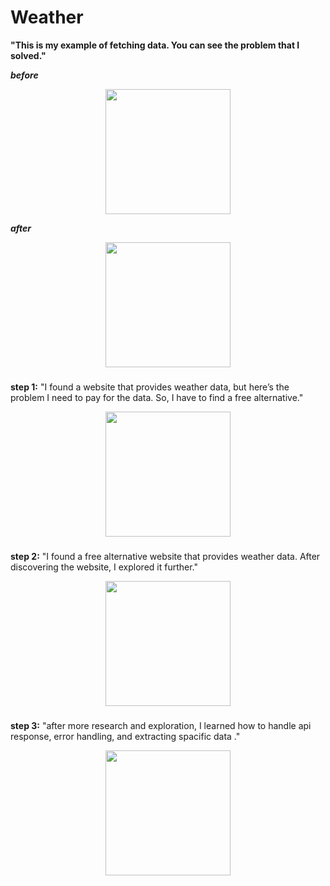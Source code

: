 # Weather

**"This is my example of fetching data. You can see the problem that I solved."**

***before***
<div align="center">
  <img height="200" src="https://firebasestorage.googleapis.com/v0/b/firetest-67b89.appspot.com/o/Capture.PNG?alt=media&token=309b133d-314c-4848-a70f-56225a2ddd8e"  />
</div>

***after***
<div align="center">
  <img height="200" src="https://firebasestorage.googleapis.com/v0/b/firetest-67b89.appspot.com/o/done.PNG?alt=media&token=f57b54a7-37b1-4335-aba3-96208c122231"  />
</div>

###

**step 1:** "I found a website that provides weather data, but here’s the problem I need to pay for the data. So, I have to find a free alternative."
<div align="center">
  <img height="200" src="https://firebasestorage.googleapis.com/v0/b/firetest-67b89.appspot.com/o/1atemp.png?alt=media&token=67731660-f915-4384-bed1-9757a499d5f1"  />
</div>

###
**step 2:**
"I found a free alternative website that provides weather data. After discovering the website, I explored it further."
<div align="center">
  <img height="200" src="https://firebasestorage.googleapis.com/v0/b/firetest-67b89.appspot.com/o/2atemp.png?alt=media&token=b9b2eba5-4805-4efc-b2ac-d9c363ed28f0"  />
</div>

###

**step 3:** "after more research and exploration, I learned how to handle api response, error handling, and extracting spacific data ." 
<div align="center">
  <img height="200" src="https://firebasestorage.googleapis.com/v0/b/firetest-67b89.appspot.com/o/3atemp.png?alt=media&token=a582ecd9-671c-4a5c-9cf4-fd2dce683092"  />
</div>

###

